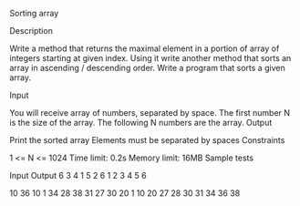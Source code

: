 Sorting array

Description

Write a method that returns the maximal element in a portion of array of integers starting at given index. Using it write another method that sorts an array in ascending / descending order. Write a program that sorts a given array.

Input

You will receive array of numbers, separated by space. The first number N is the size of the array. The following N numbers are the array.
Output

Print the sorted array
Elements must be separated by spaces
Constraints

1 <= N <= 1024
Time limit: 0.2s
Memory limit: 16MB
Sample tests

Input	                        Output
6
3 4 1 5 2 6	                    1 2 3 4 5 6

10
36 10 1 34 28 38 31 27 30 20	1 10 20 27 28 30 31 34 36 38